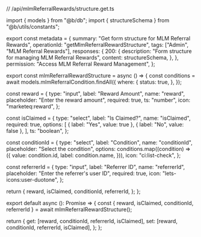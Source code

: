 // /api/mlmReferralRewards/structure.get.ts

import { models } from "@b/db";
import { structureSchema } from "@b/utils/constants";

export const metadata = {
  summary: "Get form structure for MLM Referral Rewards",
  operationId: "getMlmReferralRewardStructure",
  tags: ["Admin", "MLM Referral Rewards"],
  responses: {
    200: {
      description: "Form structure for managing MLM Referral Rewards",
      content: structureSchema,
    },
  },
  permission: "Access MLM Referral Reward Management",
};

export const mlmReferralRewardStructure = async () => {
  const conditions = await models.mlmReferralCondition.findAll({
    where: {
      status: true,
    },
  });

  const reward = {
    type: "input",
    label: "Reward Amount",
    name: "reward",
    placeholder: "Enter the reward amount",
    required: true,
    ts: "number",
    icon: "marketeq:reward",
  };

  const isClaimed = {
    type: "select",
    label: "Is Claimed?",
    name: "isClaimed",
    required: true,
    options: [
      { label: "Yes", value: true },
      { label: "No", value: false },
    ],
    ts: "boolean",
  };

  const conditionId = {
    type: "select",
    label: "Condition",
    name: "conditionId",
    placeholder: "Select the condition",
    options: conditions.map((condition) => ({
      value: condition.id,
      label: condition.name,
    })),
    icon: "ci:list-check",
  };

  const referrerId = {
    type: "input",
    label: "Referrer ID",
    name: "referrerId",
    placeholder: "Enter the referrer's user ID",
    required: true,
    icon: "lets-icons:user-duotone",
  };

  return {
    reward,
    isClaimed,
    conditionId,
    referrerId,
  };
};

export default async (): Promise<object> => {
  const { reward, isClaimed, conditionId, referrerId } =
    await mlmReferralRewardStructure();

  return {
    get: [reward, conditionId, referrerId, isClaimed],
    set: [reward, conditionId, referrerId, isClaimed],
  };
};
